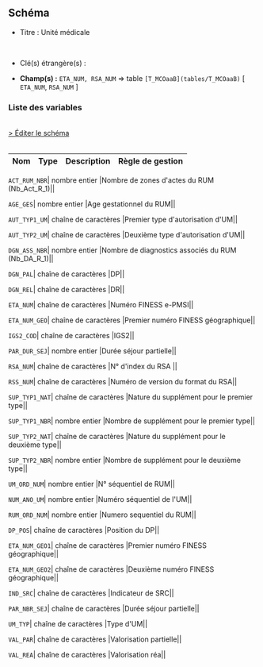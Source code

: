 ## Schéma


- Titre : Unité médicale
<br />



- Clé(s) étrangère(s) : <br />

- **Champ(s) :** `ETA_NUM, RSA_NUM`
  => table `[T_MCOaaB](tables/T_MCOaaB)` [ `ETA_NUM`, `RSA_NUM` ]<br />

 
### Liste des variables
<br />
<div>
    <a href="https://gitlab.com/healthdatahub/applications-du-hdh/schema-snds/-/tree/master/schemas/T_MCOaaUM/T_MCOaaUM.json"
       target="_blank" rel="noopener noreferrer">> Éditer le schéma</a>
</div>
<br />

Nom | Type | Description | Règle de gestion
-|-|-|-



`ACT_RUM_NBR`| nombre entier |Nombre de zones d'actes du RUM (Nb_Act_R_1)||

`AGE_GES`| nombre entier |Age gestationnel du RUM||

`AUT_TYP1_UM`| chaîne de caractères |Premier type d'autorisation d'UM||

`AUT_TYP2_UM`| chaîne de caractères |Deuxième type d'autorisation d'UM||

`DGN_ASS_NBR`| nombre entier |Nombre de diagnostics associés du RUM (Nb_DA_R_1)||

`DGN_PAL`| chaîne de caractères |DP||

`DGN_REL`| chaîne de caractères |DR||

`ETA_NUM`| chaîne de caractères |Numéro FINESS e-PMSI||

`ETA_NUM_GEO`| chaîne de caractères |Premier numéro FINESS géographique||

`IGS2_COD`| chaîne de caractères |IGS2||

`PAR_DUR_SEJ`| nombre entier |Durée séjour partielle||

`RSA_NUM`| chaîne de caractères |N° d'index du RSA ||

`RSS_NUM`| chaîne de caractères |Numéro de version du format du RSA||

`SUP_TYP1_NAT`| chaîne de caractères |Nature du supplément pour le premier type||

`SUP_TYP1_NBR`| nombre entier |Nombre de supplément pour le premier type||

`SUP_TYP2_NAT`| chaîne de caractères |Nature du supplément pour le deuxième type||

`SUP_TYP2_NBR`| nombre entier |Nombre de supplément pour le deuxième type||

`UM_ORD_NUM`| nombre entier |N° séquentiel de RUM||

`NUM_ANO_UM`| nombre entier |Numéro séquentiel de l'UM||

`RUM_ORD_NUM`| nombre entier |Numero sequentiel du RUM||

`DP_POS`| chaîne de caractères |Position du DP||

`ETA_NUM_GEO1`| chaîne de caractères |Premier numéro FINESS géographique||

`ETA_NUM_GEO2`| chaîne de caractères |Deuxième numéro FINESS géographique||

`IND_SRC`| chaîne de caractères |Indicateur de SRC||

`PAR_NBR_SEJ`| chaîne de caractères |Durée séjour partielle||

`UM_TYP`| chaîne de caractères |Type d'UM||

`VAL_PAR`| chaîne de caractères |Valorisation partielle||

`VAL_REA`| chaîne de caractères |Valorisation réa||
